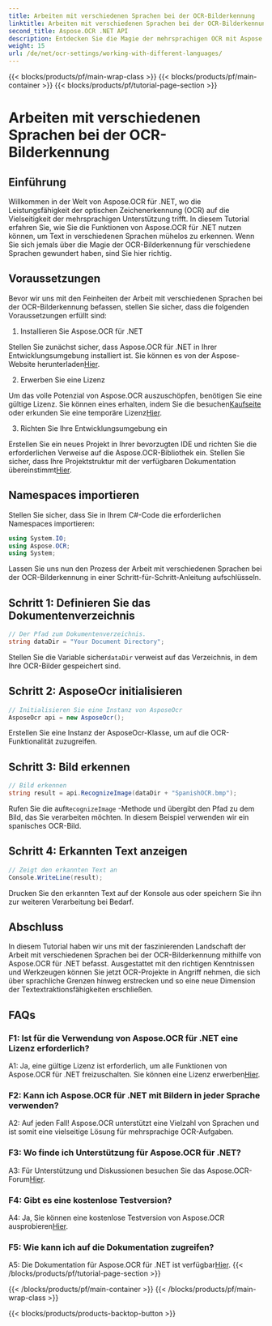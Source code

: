 ```yaml
---
title: Arbeiten mit verschiedenen Sprachen bei der OCR-Bilderkennung
linktitle: Arbeiten mit verschiedenen Sprachen bei der OCR-Bilderkennung
second_title: Aspose.OCR .NET API
description: Entdecken Sie die Magie der mehrsprachigen OCR mit Aspose.OCR für .NET. Extrahieren Sie mühelos Texte in verschiedenen Sprachen.
weight: 15
url: /de/net/ocr-settings/working-with-different-languages/
---
```


{{< blocks/products/pf/main-wrap-class >}}
{{< blocks/products/pf/main-container >}}
{{< blocks/products/pf/tutorial-page-section >}}

# Arbeiten mit verschiedenen Sprachen bei der OCR-Bilderkennung

## Einführung

Willkommen in der Welt von Aspose.OCR für .NET, wo die Leistungsfähigkeit der optischen Zeichenerkennung (OCR) auf die Vielseitigkeit der mehrsprachigen Unterstützung trifft. In diesem Tutorial erfahren Sie, wie Sie die Funktionen von Aspose.OCR für .NET nutzen können, um Text in verschiedenen Sprachen mühelos zu erkennen. Wenn Sie sich jemals über die Magie der OCR-Bilderkennung für verschiedene Sprachen gewundert haben, sind Sie hier richtig.

## Voraussetzungen

Bevor wir uns mit den Feinheiten der Arbeit mit verschiedenen Sprachen bei der OCR-Bilderkennung befassen, stellen Sie sicher, dass die folgenden Voraussetzungen erfüllt sind:

1. Installieren Sie Aspose.OCR für .NET

 Stellen Sie zunächst sicher, dass Aspose.OCR für .NET in Ihrer Entwicklungsumgebung installiert ist. Sie können es von der Aspose-Website herunterladen[Hier](https://releases.aspose.com/ocr/net/).

2. Erwerben Sie eine Lizenz

 Um das volle Potenzial von Aspose.OCR auszuschöpfen, benötigen Sie eine gültige Lizenz. Sie können eines erhalten, indem Sie die besuchen[Kaufseite](https://purchase.aspose.com/buy) oder erkunden Sie eine temporäre Lizenz[Hier](https://purchase.aspose.com/temporary-license/).

3. Richten Sie Ihre Entwicklungsumgebung ein

Erstellen Sie ein neues Projekt in Ihrer bevorzugten IDE und richten Sie die erforderlichen Verweise auf die Aspose.OCR-Bibliothek ein. Stellen Sie sicher, dass Ihre Projektstruktur mit der verfügbaren Dokumentation übereinstimmt[Hier](https://reference.aspose.com/ocr/net/).

## Namespaces importieren

Stellen Sie sicher, dass Sie in Ihrem C#-Code die erforderlichen Namespaces importieren:

```csharp
using System.IO;
using Aspose.OCR;
using System;
```

Lassen Sie uns nun den Prozess der Arbeit mit verschiedenen Sprachen bei der OCR-Bilderkennung in einer Schritt-für-Schritt-Anleitung aufschlüsseln.

## Schritt 1: Definieren Sie das Dokumentenverzeichnis

```csharp
// Der Pfad zum Dokumentenverzeichnis.
string dataDir = "Your Document Directory";
```

 Stellen Sie die Variable sicher`dataDir` verweist auf das Verzeichnis, in dem Ihre OCR-Bilder gespeichert sind.

## Schritt 2: AsposeOcr initialisieren

```csharp
// Initialisieren Sie eine Instanz von AsposeOcr
AsposeOcr api = new AsposeOcr();
```

Erstellen Sie eine Instanz der AsposeOcr-Klasse, um auf die OCR-Funktionalität zuzugreifen.

## Schritt 3: Bild erkennen

```csharp
// Bild erkennen
string result = api.RecognizeImage(dataDir + "SpanishOCR.bmp");
```

 Rufen Sie die auf`RecognizeImage` -Methode und übergibt den Pfad zu dem Bild, das Sie verarbeiten möchten. In diesem Beispiel verwenden wir ein spanisches OCR-Bild.

## Schritt 4: Erkannten Text anzeigen

```csharp
// Zeigt den erkannten Text an
Console.WriteLine(result);
```

Drucken Sie den erkannten Text auf der Konsole aus oder speichern Sie ihn zur weiteren Verarbeitung bei Bedarf.

## Abschluss

In diesem Tutorial haben wir uns mit der faszinierenden Landschaft der Arbeit mit verschiedenen Sprachen bei der OCR-Bilderkennung mithilfe von Aspose.OCR für .NET befasst. Ausgestattet mit den richtigen Kenntnissen und Werkzeugen können Sie jetzt OCR-Projekte in Angriff nehmen, die sich über sprachliche Grenzen hinweg erstrecken und so eine neue Dimension der Textextraktionsfähigkeiten erschließen.

## FAQs

### F1: Ist für die Verwendung von Aspose.OCR für .NET eine Lizenz erforderlich?

 A1: Ja, eine gültige Lizenz ist erforderlich, um alle Funktionen von Aspose.OCR für .NET freizuschalten. Sie können eine Lizenz erwerben[Hier](https://purchase.aspose.com/buy).

### F2: Kann ich Aspose.OCR für .NET mit Bildern in jeder Sprache verwenden?

A2: Auf jeden Fall! Aspose.OCR unterstützt eine Vielzahl von Sprachen und ist somit eine vielseitige Lösung für mehrsprachige OCR-Aufgaben.

### F3: Wo finde ich Unterstützung für Aspose.OCR für .NET?

 A3: Für Unterstützung und Diskussionen besuchen Sie das Aspose.OCR-Forum[Hier](https://forum.aspose.com/c/ocr/16).

### F4: Gibt es eine kostenlose Testversion?

 A4: Ja, Sie können eine kostenlose Testversion von Aspose.OCR ausprobieren[Hier](https://releases.aspose.com/).

### F5: Wie kann ich auf die Dokumentation zugreifen?

 A5: Die Dokumentation für Aspose.OCR für .NET ist verfügbar[Hier](https://reference.aspose.com/ocr/net/).
{{< /blocks/products/pf/tutorial-page-section >}}

{{< /blocks/products/pf/main-container >}}
{{< /blocks/products/pf/main-wrap-class >}}

{{< blocks/products/products-backtop-button >}}
